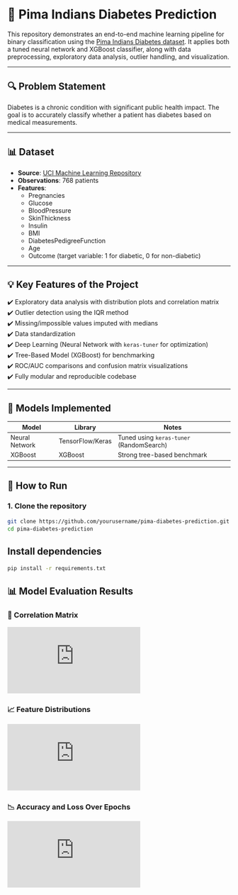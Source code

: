 # 🧠 Pima Indians Diabetes Prediction

This repository demonstrates an end-to-end machine learning pipeline for binary classification using the [Pima Indians Diabetes dataset](https://www.kaggle.com/datasets/uciml/pima-indians-diabetes-database). It applies both a tuned neural network and XGBoost classifier, along with data preprocessing, exploratory data analysis, outlier handling, and visualization.

---

## 🔍 Problem Statement

Diabetes is a chronic condition with significant public health impact. The goal is to accurately classify whether a patient has diabetes based on medical measurements.

---

## 📊 Dataset

- **Source**: [UCI Machine Learning Repository](https://www.kaggle.com/datasets/uciml/pima-indians-diabetes-database)
- **Observations**: 768 patients
- **Features**:
  - Pregnancies
  - Glucose
  - BloodPressure
  - SkinThickness
  - Insulin
  - BMI
  - DiabetesPedigreeFunction
  - Age
  - Outcome (target variable: 1 for diabetic, 0 for non-diabetic)

---

## 💡 Key Features of the Project

✔️ Exploratory data analysis with distribution plots and correlation matrix  
✔️ Outlier detection using the IQR method  
✔️ Missing/impossible values imputed with medians  
✔️ Data standardization  
✔️ Deep Learning (Neural Network with `keras-tuner` for optimization)  
✔️ Tree-Based Model (XGBoost) for benchmarking  
✔️ ROC/AUC comparisons and confusion matrix visualizations  
✔️ Fully modular and reproducible codebase  

---

## 🧪 Models Implemented

| Model          | Library         | Notes                                   |
|----------------|------------------|------------------------------------------|
| Neural Network | TensorFlow/Keras | Tuned using `keras-tuner` (RandomSearch) |
| XGBoost        | XGBoost          | Strong tree-based benchmark              |

---


## 🚀 How to Run

### 1. Clone the repository

```bash
git clone https://github.com/yourusername/pima-diabetes-prediction.git
cd pima-diabetes-prediction
```

## Install dependencies
```bash
pip install -r requirements.txt
```

## 📊 Model Evaluation Results



### 🔗 Correlation Matrix
![image alt](https://github.com/AlyssonAlvesPinto/pima-diabetes-prediction/blob/main/data/CM.pdf)




### 📈 Feature Distributions
![image alt](https://github.com/AlyssonAlvesPinto/pima-diabetes-prediction/blob/main/data/Distrib.pdf)



### 📉 Accuracy and Loss Over Epochs
![image alt](https://github.com/AlyssonAlvesPinto/pima-diabetes-prediction/blob/main/data/Train_Val.pdf)

